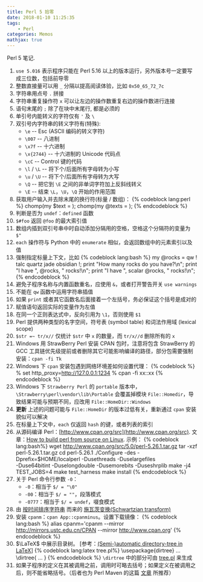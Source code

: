 ```yaml
---
title: Perl 5 拾零
date: 2018-01-10 11:25:35
tags:
    - Perl
categories: Memos
mathjax: true
---
```


Perl 5 笔记.

<!-- more -->

1. `use 5.016` 表示程序只能在 Perl 5.16 以上的版本运行，另外版本号一定要写成三位数，包括前导零
1. 整数直接量可以用 `_` 分隔以提高阅读体验，比如 `0x50_65_72_7c`
1. 字符串用点号 `.` 拼接
1. 字符串重复操作符 `x` 可以让左边的操作数重复右边的操作数进行连接
1. 语句末尾的 `;` 除了在块中末尾行, 都是必须的
1. 单引号内能转义的字符仅有 `'` 及 `\`
1. 双引号内字符串的转义字符有(特殊):
   - `\e` -- Esc (ASCII 编码的转义字符)
   - `\007` -- 八进制
   - `\x7f` -- 十六进制
   - `\x{2744}` -- 十六进制的 Unicode 代码点
   - `\cC` -- Control 键的代码
   - `\l` / `\L` -- 将下个/后面所有字母转为小写
   - `\u` / `\U` -- 将下个/后面所有字母转为大写
   - `\Q` -- 把它到 `\E` 之间的非单词字符加上反斜线转义
   - `\E` -- 结束 `\L`，`\U`，`\Q` 开始的作用范围
1. 获取用户输入并去除末尾的换行符(标量 / 数组)：
   {% codeblock lang:perl %}
   chomp(my $text = <STDIN>);
   chomp(my @texts = <STDIN>);
   {% endcodeblock %}
1. 判断是否为 `undef`：`defined` 函数
1. `$#foo` 返回 `@foo` 的最大索引值
1. 数组内插到双引号串中时自动添加分隔用的空格，空格这个分隔符的变量为 `$"`
1. `each` 操作符与 Python 中的 `enumerate` 相似，会返回数组中的元素索引以及值
1. 强制指定标量上下文，比如
   {% codeblock lang:bash %}
   my @rocks = qw ! talc quartz jade obsidian !;
   print "How many rocks do you have?\n";
   print "I have ", @rocks, " rocks!\n";
   print "I have ", scalar @rocks, " rocks!\n";
   {% endcodeblock %}
1. 避免子程序名称与内置函数重名，应使用 `&`，或者打开警告开关 `use warnings`
1. 不能在 `qw` 函数中运用字符串插值
1. 如果 `print` 或者其它函数名后面接着一个左括号，务必保证这个括号是成对的
1. 赋值语句返回实际的变量作为左值
1. 在同一个正则表达式中，反向引用为 `\1`，否则使用 `$1`
1. Perl 提供两种类型的名字空间，符号表 (symbol table) 和词法作用域
   (lexical scope)
1. `$str =~ tr/x//` 仅统计 `$str` 中 `x` 的数量，而 `tr/x//d` 删除所有的 `x`
1. Windows 用 StrawBerry Perl 安装 CPAN 包时，注意将包含 StrawBerry 的 GCC
   工具链优先级提前或者删除其它可能影响编译的路径，部分包需要强制安装：`cpan -fi Tk`
1. Windows 下 `cpan` 安装包遇到网络环境差如何设置代理：
   {% codeblock %}
   % set http_proxy=http://127.0.0.1:1234
   % cpan -fi xx::xx
   {% endcodeblock %}
1. Windows 下 `Strawberry Perl` 的 `portable` 版本中， `\Strawberry\perl\vendor\lib\Portable` 会覆盖掉模块 `File::Homedir`，导致结果可能与预期不同，应改用 `File::HomeDir::Windows`
1. **更新** 上述的问题可能与 `File::HomeDir` 的版本过低有关，重新通过 `cpan` 安装貌似可以解决
1. 在标量上下文中，`each` 仅返回 `hash` 的键，或者列表的索引
1. 从源码编译 Perl：[http://www.cpan.org/src](http://www.cpan.org/src).
   文章：[How to build perl from source on Linux](https://perlmaven.com/how-to-build-perl-from-source-code).
   示例：
   {% codeblock lang:bash%}
   wget http://www.cpan.org/src/5.0/perl-5.26.1.tar.gz
   tar -xzf perl-5.26.1.tar.gz
   cd perl-5.26.1
   ./Configure -des -Dprefix=$HOME/localperl -Dusethreads -Duselargefiles \
               -Duse64bitint -Duselongdouble -Dusemorebits -Duseshrplib
   make -j4
   TEST_JOBS=4 make test_harness
   make install
   {% endcodeblock %}
1. 关于 Perl 命令行参数 `-0`：
   - `-0`：相当于 `$/ = "\0"`
   - `-00`：相当于 `$/ = ""`，段落模式
   - `-0777`：相当于 `$/ = undef`，啜食模式
1. 由 [按时间排序字符串](https://stackoverflow.com/questions/17600885/sort-strings-in-perl-according-to-date)
   而来的 [施瓦茨变换(Schwartzian transform)](https://www.wikiwand.com/en/Schwartzian_transform)
1. 安装 `cpanm`：`cpan App::cpanminus`。设置下载镜像：
   {% codeblock lang:bash %}
   alias cpanm='cpanm --mirror http://mirrors.ustc.edu.cn/CPAN --mirror http://www.cpan.org'
   {% endcodeblock %}
1. $\LaTeX$ 中展示目录树。
   [参考：[(Semi-)automatic directory-tree in LaTeX](https://texblog.org/2012/08/07/semi-automatic-directory-tree-in-latex)]
   {% codeblock lang:latex tree.pl%}
   \usepackage{dirtree}
   ...
   \dirtree{
   ...
   }
   {% endcodeblock %}
   `\dirtree` 中的部分可由 [tree.pl](/src/tree.pl) 来生成
1. 如果子程序的定义在其被调用之前，调用时可略去括号；如果定义在被调用之后，则不能省略括号。（后者也为 Perl Maven 的这篇 [文章](https://perlmaven.com/subroutines-and-functions-in-perl) 所推荐）
